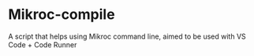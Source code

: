 # Mikroc-compile
A script that helps using Mikroc command line, aimed to be used with VS Code + Code Runner
